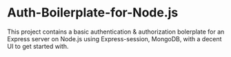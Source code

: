 # Auth-Boilerplate-for-Node.js
This project contains a basic authentication & authorization bolerplate for an Express server on Node.js using Express-session, MongoDB, with a decent UI to get started with.
